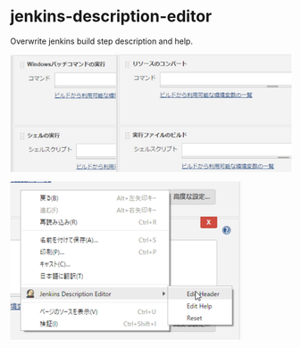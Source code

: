 # jenkins-description-editor
Overwrite jenkins build step description and help.

![](images/screenshot01.png) 

![](images/screenshot02.png)
